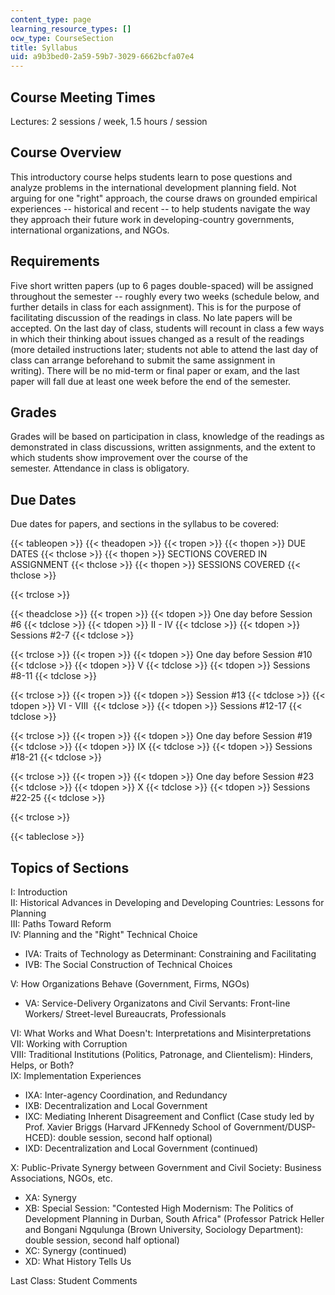 ```yaml
---
content_type: page
learning_resource_types: []
ocw_type: CourseSection
title: Syllabus
uid: a9b3bed0-2a59-59b7-3029-6662bcfa07e4
---
```


Course Meeting Times
--------------------

Lectures: 2 sessions / week, 1.5 hours / session

Course Overview
---------------

This introductory course helps students learn to pose questions and analyze problems in the international development planning field. Not arguing for one "right" approach, the course draws on grounded empirical experiences -- historical and recent -- to help students navigate the way they approach their future work in developing-country governments, international organizations, and NGOs.

Requirements
------------

Five short written papers (up to 6 pages double-spaced) will be assigned throughout the semester -- roughly every two weeks (schedule below, and further details in class for each assignment). This is for the purpose of facilitating discussion of the readings in class. No late papers will be accepted. On the last day of class, students will recount in class a few ways in which their thinking about issues changed as a result of the readings (more detailed instructions later; students not able to attend the last day of class can arrange beforehand to submit the same assignment in writing). There will be no mid-term or final paper or exam, and the last paper will fall due at least one week before the end of the semester.

Grades
------

Grades will be based on participation in class, knowledge of the readings as demonstrated in class discussions, written assignments, and the extent to which students show improvement over the course of the semester. Attendance in class is obligatory.

Due Dates
---------

Due dates for papers, and sections in the syllabus to be covered:

{{< tableopen >}}
{{< theadopen >}}
{{< tropen >}}
{{< thopen >}}
DUE DATES
{{< thclose >}}
{{< thopen >}}
SECTIONS COVERED IN ASSIGNMENT
{{< thclose >}}
{{< thopen >}}
SESSIONS COVERED
{{< thclose >}}

{{< trclose >}}

{{< theadclose >}}
{{< tropen >}}
{{< tdopen >}}
One day before Session #6
{{< tdclose >}}
{{< tdopen >}}
II - IV
{{< tdclose >}}
{{< tdopen >}}
Sessions #2-7
{{< tdclose >}}

{{< trclose >}}
{{< tropen >}}
{{< tdopen >}}
One day before Session #10
{{< tdclose >}}
{{< tdopen >}}
V
{{< tdclose >}}
{{< tdopen >}}
Sessions #8-11
{{< tdclose >}}

{{< trclose >}}
{{< tropen >}}
{{< tdopen >}}
Session #13
{{< tdclose >}}
{{< tdopen >}}
VI - VIII 
{{< tdclose >}}
{{< tdopen >}}
Sessions #12-17
{{< tdclose >}}

{{< trclose >}}
{{< tropen >}}
{{< tdopen >}}
One day before Session #19
{{< tdclose >}}
{{< tdopen >}}
IX
{{< tdclose >}}
{{< tdopen >}}
Sessions #18-21
{{< tdclose >}}

{{< trclose >}}
{{< tropen >}}
{{< tdopen >}}
One day before Session #23
{{< tdclose >}}
{{< tdopen >}}
X
{{< tdclose >}}
{{< tdopen >}}
Sessions #22-25
{{< tdclose >}}

{{< trclose >}}

{{< tableclose >}}

Topics of Sections
------------------

I: Introduction  
II: Historical Advances in Developing and Developing Countries: Lessons for Planning  
III: Paths Toward Reform  
IV: Planning and the "Right" Technical Choice

*   IVA: Traits of Technology as Determinant: Constraining and Facilitating
*   IVB: The Social Construction of Technical Choices

V: How Organizations Behave (Government, Firms, NGOs)

*   VA: Service-Delivery Organizatons and Civil Servants: Front-line Workers/ Street-level Bureaucrats, Professionals

VI: What Works and What Doesn't: Interpretations and Misinterpretations  
VII: Working with Corruption  
VIII: Traditional Institutions (Politics, Patronage, and Clientelism): Hinders, Helps, or Both?  
IX: Implementation Experiences

*   IXA: Inter-agency Coordination, and Redundancy
*   IXB: Decentralization and Local Government
*   IXC: Mediating Inherent Disagreement and Conflict (Case study led by Prof. Xavier Briggs (Harvard JFKennedy School of Government/DUSP-HCED): double session, second half optional) 
*   IXD: Decentralization and Local Government (continued)

X: Public-Private Synergy between Government and Civil Society: Business Associations, NGOs, etc.

*   XA: Synergy
*   XB: Special Session: "Contested High Modernism: The Politics of Development Planning in Durban, South Africa" (Professor Patrick Heller and Bongani Ngqulunga (Brown University, Sociology Department): double session, second half optional)
*   XC: Synergy (continued)
*   XD: What History Tells Us

Last Class: Student Comments